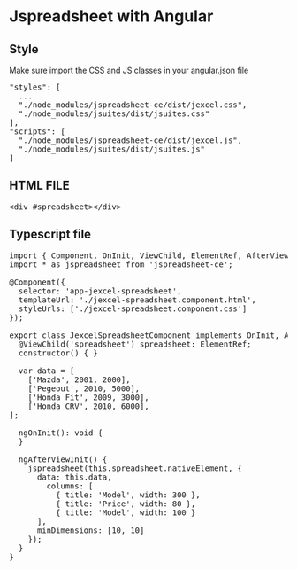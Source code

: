 # Jspreadsheet with Angular

## Style

Make sure import the CSS and JS classes in your angular.json file

<pre>
"styles": [
  ...
  "./node_modules/jspreadsheet-ce/dist/jexcel.css",
  "./node_modules/jsuites/dist/jsuites.css"
],
"scripts": [
  "./node_modules/jspreadsheet-ce/dist/jexcel.js",
  "./node_modules/jsuites/dist/jsuites.js"
]
</pre>

## HTML FILE

<pre>
&#60;div #spreadsheet>&#60;/div>
</pre>

## Typescript file

<pre>
import { Component, OnInit, ViewChild, ElementRef, AfterViewInit } from '@angular/core';
import * as jspreadsheet from 'jspreadsheet-ce';

@Component({
  selector: 'app-jexcel-spreadsheet',
  templateUrl: './jexcel-spreadsheet.component.html',
  styleUrls: ['./jexcel-spreadsheet.component.css']
});

export class JexcelSpreadsheetComponent implements OnInit, AfterViewInit {
  @ViewChild('spreadsheet') spreadsheet: ElementRef;
  constructor() { }

  var data = [
    ['Mazda', 2001, 2000],
    ['Pegeout', 2010, 5000],
    ['Honda Fit', 2009, 3000],
    ['Honda CRV', 2010, 6000],
];

  ngOnInit(): void {
  }

  ngAfterViewInit() {
    jspreadsheet(this.spreadsheet.nativeElement, {
      data: this.data,
        columns: [
          { title: 'Model', width: 300 },
          { title: 'Price', width: 80 },
          { title: 'Model', width: 100 }
      ],
      minDimensions: [10, 10]
    });
  }
}
</pre>
